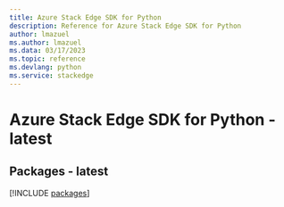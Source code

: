 ```yaml
---
title: Azure Stack Edge SDK for Python
description: Reference for Azure Stack Edge SDK for Python
author: lmazuel
ms.author: lmazuel
ms.data: 03/17/2023
ms.topic: reference
ms.devlang: python
ms.service: stackedge
---
```

# Azure Stack Edge SDK for Python - latest
## Packages - latest
[!INCLUDE [packages](stack-edge-index.md)]